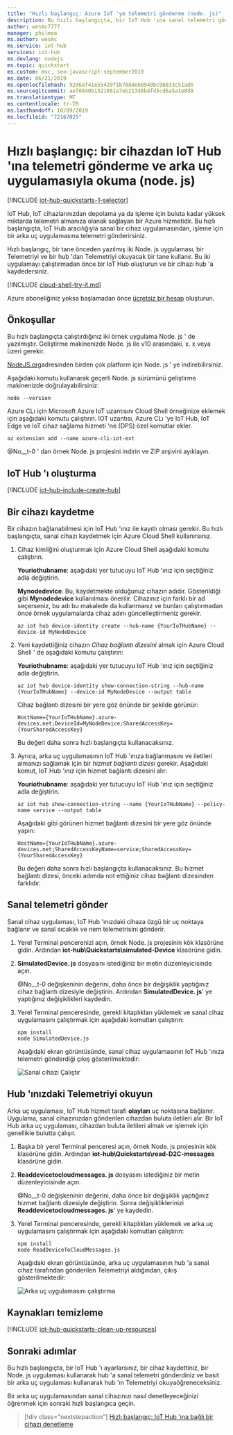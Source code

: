 ```yaml
---
title: "Hızlı başlangıç: Azure IoT 'ye telemetri gönderme (node. js)"
description: Bu hızlı başlangıçta, bir IoT Hub 'ına sanal telemetri göndermek ve bulutta işlenmek üzere IoT Hub 'ından Telemetriyi okumak için iki örnek Node. js uygulaması çalıştırırsınız.
author: wesmc7777
manager: philmea
ms.author: wesmc
ms.service: iot-hub
services: iot-hub
ms.devlang: nodejs
ms.topic: quickstart
ms.custom: mvc, seo-javascript-september2019
ms.date: 06/21/2019
ms.openlocfilehash: 92d6af41e55429f1b788de68940bc9b033c51ad6
ms.sourcegitcommit: aef6040b1321881a7eb21348b4fd5cd6a5a1e8d8
ms.translationtype: MT
ms.contentlocale: tr-TR
ms.lasthandoff: 10/09/2019
ms.locfileid: "72167025"
---
```

# <a name="quickstart-send-telemetry-from-a-device-to-an-iot-hub-and-read-it-with-a-back-end-application-nodejs"></a>Hızlı başlangıç: bir cihazdan IoT Hub 'ına telemetri gönderme ve arka uç uygulamasıyla okuma (node. js)

[!INCLUDE [iot-hub-quickstarts-1-selector](../../includes/iot-hub-quickstarts-1-selector.md)]

IoT Hub, IoT cihazlarınızdan depolama ya da işleme için buluta kadar yüksek miktarda telemetri almanıza olanak sağlayan bir Azure hizmetidir. Bu hızlı başlangıçta, IoT Hub aracılığıyla sanal bir cihaz uygulamasından, işleme için bir arka uç uygulamasına telemetri gönderirsiniz.

Hızlı başlangıç, bir tane önceden yazılmış iki Node. js uygulaması, bir Telemetriyi ve bir hub 'dan Telemetriyi okuyacak bir tane kullanır. Bu iki uygulamayı çalıştırmadan önce bir IoT Hub oluşturun ve bir cihazı hub 'a kaydedersiniz.

[!INCLUDE [cloud-shell-try-it.md](../../includes/cloud-shell-try-it.md)]

Azure aboneliğiniz yoksa başlamadan önce [ücretsiz bir hesap](https://azure.microsoft.com/free/?WT.mc_id=A261C142F) oluşturun.

## <a name="prerequisites"></a>Önkoşullar

Bu hızlı başlangıçta çalıştırdığınız iki örnek uygulama Node. js ' de yazılmıştır. Geliştirme makinenizde Node. js ile v10 arasındaki. x. x veya üzeri gerekir.

[NodeJS.org](https://nodejs.org)adresinden birden çok platform için Node. js ' ye indirebilirsiniz.

Aşağıdaki komutu kullanarak geçerli Node. js sürümünü geliştirme makinenizde doğrulayabilirsiniz:

```cmd/sh
node --version
```

Azure CLı için Microsoft Azure IoT uzantısını Cloud Shell örneğinize eklemek için aşağıdaki komutu çalıştırın. IOT uzantısı, Azure CLı 'ye IoT Hub, IoT Edge ve IoT cihaz sağlama hizmeti 'ne (DPS) özel komutlar ekler.

```azurecli-interactive
az extension add --name azure-cli-iot-ext
```

@No__t-0 ' dan örnek Node. js projesini indirin ve ZIP arşivini ayıklayın.

## <a name="create-an-iot-hub"></a>IoT Hub 'ı oluşturma

[!INCLUDE [iot-hub-include-create-hub](../../includes/iot-hub-include-create-hub.md)]

## <a name="register-a-device"></a>Bir cihazı kaydetme

Bir cihazın bağlanabilmesi için IoT Hub 'ınız ile kayıtlı olması gerekir. Bu hızlı başlangıçta, sanal cihazı kaydetmek için Azure Cloud Shell kullanırsınız.

1. Cihaz kimliğini oluşturmak için Azure Cloud Shell aşağıdaki komutu çalıştırın.

   **Youriothubname**: aşağıdaki yer tutucuyu IoT Hub 'ınız için seçtiğiniz adla değiştirin.

   **Mynodedevice**: Bu, kaydetmekte olduğunuz cihazın adıdır. Gösterildiği gibi **Mynodedevice** kullanılması önerilir. Cihazınız için farklı bir ad seçerseniz, bu adı bu makalede da kullanmanız ve bunları çalıştırmadan önce örnek uygulamalarda cihaz adını güncelleştirmeniz gerekir.

    ```azurecli-interactive
    az iot hub device-identity create --hub-name {YourIoTHubName} --device-id MyNodeDevice
    ```

1. Yeni kaydettiğiniz cihazın _Cihaz bağlantı dizesini_ almak için Azure Cloud Shell ' de aşağıdaki komutu çalıştırın:

   **Youriothubname**: aşağıdaki yer tutucuyu IoT Hub 'ınız için seçtiğiniz adla değiştirin.

    ```azurecli-interactive
    az iot hub device-identity show-connection-string --hub-name {YourIoTHubName} --device-id MyNodeDevice --output table
    ```

    Cihaz bağlantı dizesini bir yere göz önünde bir şekilde görünür:

   `HostName={YourIoTHubName}.azure-devices.net;DeviceId=MyNodeDevice;SharedAccessKey={YourSharedAccessKey}`

    Bu değeri daha sonra hızlı başlangıçta kullanacaksınız.

1. Ayrıca, arka uç uygulamasının IoT Hub 'ınıza bağlanmasını ve iletileri almanızı sağlamak için bir _hizmet bağlantı dizesi_ gerekir. Aşağıdaki komut, IoT Hub 'ınız için hizmet bağlantı dizesini alır:

   **Youriothubname**: aşağıdaki yer tutucuyu IoT Hub 'ınız için seçtiğiniz adla değiştirin.

    ```azurecli-interactive
    az iot hub show-connection-string --name {YourIoTHubName} --policy-name service --output table
    ```

    Aşağıdaki gibi görünen hizmet bağlantı dizesini bir yere göz önünde yapın:

   `HostName={YourIoTHubName}.azure-devices.net;SharedAccessKeyName=service;SharedAccessKey={YourSharedAccessKey}`

    Bu değeri daha sonra hızlı başlangıçta kullanacaksınız. Bu hizmet bağlantı dizesi, önceki adımda not ettiğiniz cihaz bağlantı dizesinden farklıdır.

## <a name="send-simulated-telemetry"></a>Sanal telemetri gönder

Sanal cihaz uygulaması, IoT Hub 'ınızdaki cihaza özgü bir uç noktaya bağlanır ve sanal sıcaklık ve nem telemetrisini gönderir.

1. Yerel Terminal pencerenizi açın, örnek Node. js projesinin kök klasörüne gidin. Ardından **iot-hub\Quickstarts\simulated-Device** klasörüne gidin.

1. **SimulatedDevice. js** dosyasını istediğiniz bir metin düzenleyicisinde açın.

    @No__t-0 değişkeninin değerini, daha önce bir değişiklik yaptığınız cihaz bağlantı dizesiyle değiştirin. Ardından **SimulatedDevice. js**' ye yaptığınız değişiklikleri kaydedin.

1. Yerel Terminal penceresinde, gerekli kitaplıkları yüklemek ve sanal cihaz uygulamasını çalıştırmak için aşağıdaki komutları çalıştırın:

    ```cmd/sh
    npm install
    node SimulatedDevice.js
    ```

    Aşağıdaki ekran görüntüsünde, sanal cihaz uygulamasının IoT Hub 'ınıza telemetri gönderdiği çıkış gösterilmektedir:

    ![Sanal cihazı Çalıştır](media/quickstart-send-telemetry-node/SimulatedDevice.png)

## <a name="read-the-telemetry-from-your-hub"></a>Hub 'ınızdaki Telemetriyi okuyun

Arka uç uygulaması, IoT Hub hizmet tarafı **olayları** uç noktasına bağlanır. Uygulama, sanal cihazınızdan gönderilen cihazdan buluta iletileri alır. Bir IoT Hub arka uç uygulaması, cihazdan buluta iletileri almak ve işlemek için genellikle bulutta çalışır.

1. Başka bir yerel Terminal penceresi açın, örnek Node. js projesinin kök klasörüne gidin. Ardından **iot-hub\Quickstarts\read-D2C-messages** klasörüne gidin.

1. **Readdevicetocloudmessages. js** dosyasını istediğiniz bir metin düzenleyicisinde açın.

    @No__t-0 değişkeninin değerini, daha önce bir değişiklik yaptığınız hizmet bağlantı dizesiyle değiştirin. Sonra değişikliklerinizi **Readdevicetocloudmessages. js**' ye kaydedin.

1. Yerel Terminal penceresinde, gerekli kitaplıkları yüklemek ve arka uç uygulamasını çalıştırmak için aşağıdaki komutları çalıştırın:

    ```cmd/sh
    npm install
    node ReadDeviceToCloudMessages.js
    ```

    Aşağıdaki ekran görüntüsünde, arka uç uygulamasının hub 'a sanal cihaz tarafından gönderilen Telemetriyi aldığından, çıkış gösterilmektedir:

    ![Arka uç uygulamasını çalıştırma](media/quickstart-send-telemetry-node/ReadDeviceToCloud.png)

## <a name="clean-up-resources"></a>Kaynakları temizleme

[!INCLUDE [iot-hub-quickstarts-clean-up-resources](../../includes/iot-hub-quickstarts-clean-up-resources.md)]

## <a name="next-steps"></a>Sonraki adımlar

Bu hızlı başlangıçta, bir IoT Hub 'ı ayarlarsınız, bir cihaz kaydettiniz, bir Node. js uygulaması kullanarak hub 'a sanal telemetri gönderdiniz ve basit bir arka uç uygulaması kullanarak hub 'ın Telemetriyi okuyaöğreneceksiniz.

Bir arka uç uygulamasından sanal cihazınızı nasıl denetleyeceğinizi öğrenmek için sonraki hızlı başlangıca geçin.

> [!div class="nextstepaction"]
> [Hızlı başlangıç: IoT Hub 'ına bağlı bir cihazı denetleme](quickstart-control-device-node.md)

